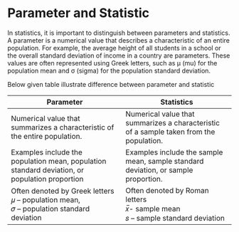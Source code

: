 # Parameter and Statistic
In statistics, it is important to distinguish between parameters and statistics. 
A parameter is a numerical value that describes a characteristic of an entire population. 
For example, the average height of all students in a school or the overall standard deviation of income in a country are parameters. 
These values are often represented using Greek letters, such as μ (mu) for the population mean and σ (sigma) for the population standard deviation.

Below given table illustrate difference between parameter and statistic


| **Parameter**                                                                                 | **Statistics**                                                                          |
|-----------------------------------------------------------------------------------------------|-----------------------------------------------------------------------------------------|
| Numerical value that summarizes a characteristic of the entire population.                    | Numerical value that summarizes a characteristic of a sample taken from the population. |
| Examples include the population mean, population standard deviation, or population proportion | Examples include the sample mean, sample standard deviation, or sample proportion.      |
| Often denoted by Greek letters <br/>𝜇 – population mean,<br/>𝜎 – population standard deviation  | Often denoted by Roman letters <br/> _x̅_- sample mean <br/>𝑠 – sample standard deviation |






